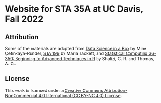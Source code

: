 
<!-- README.md is generated from README.Rmd. Please edit that file -->

# Website for STA 35A at UC Davis, Fall 2022

## Attribution

Some of the materials are adapted from [Data Science in a
Box](https://datasciencebox.org/) by Mine Çetinkaya-Rundel, [STA
199](https://sta199-fa21-003.netlify.app/) by Maria Tackett, and
[Statistical Computing 36-350: Beginning to Advanced Techniques in
R](http://www.stat.cmu.edu/~cshalizi/statcomp/14) by Shalizi, C. R. and
Thomas, A. C..

## License

This work is licensed under a [Creative Commons
Attribution-NonCommercial 4.0 International (CC BY-NC 4.0)
License](https://creativecommons.org/licenses/by-nc/4.0/).
